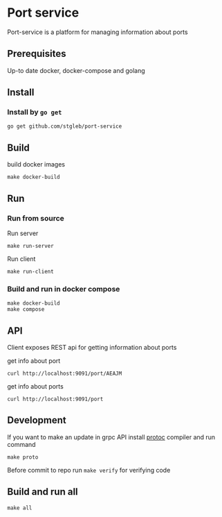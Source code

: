# Port service

Port-service is a platform for managing information about ports

## Prerequisites

Up-to date docker, docker-compose and golang

## Install

### Install by `go get`

`go get github.com/stgleb/port-service`

## Build

build docker images

`make docker-build`

## Run

### Run from source

Run server

`make run-server`

Run client

`make run-client`
            
### Build and run in docker compose

```
make docker-build
make compose
```

## API

Client exposes REST api for getting information about ports

get info about port

`curl http://localhost:9091/port/AEAJM`

get info about ports

`curl http://localhost:9091/port`

## Development

If you want to make an update in grpc API install [protoc](http://google.github.io/proto-lens/installing-protoc.html) compiler 
and run command

`make proto`
  
Before commit to repo run `make verify` for verifying code

## Build and run all

`make all`
